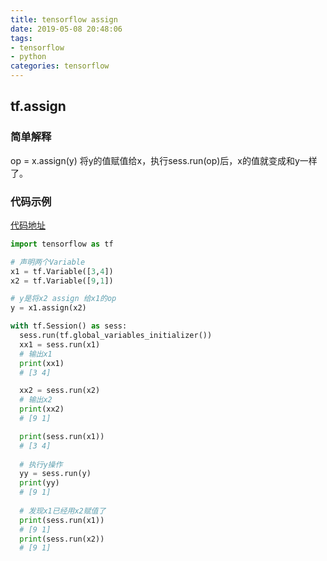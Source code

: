 ```yaml
---
title: tensorflow assign
date: 2019-05-08 20:48:06
tags:
- tensorflow
- python
categories: tensorflow
---
```


## tf.assign
### 简单解释
op = x.assign(y)
将y的值赋值给x，执行sess.run(op)后，x的值就变成和y一样了。

### 代码示例
[代码地址](https://github.com/mxxhcm/code/blob/master/tf/some_ops/tf_assign.py)

``` python
import tensorflow as tf

# 声明两个Variable
x1 = tf.Variable([3,4])
x2 = tf.Variable([9,1])

# y是将x2 assign 给x1的op
y = x1.assign(x2)

with tf.Session() as sess:
  sess.run(tf.global_variables_initializer())
  xx1 = sess.run(x1)
  # 输出x1
  print(xx1)
  # [3 4]

  xx2 = sess.run(x2)
  # 输出x2
  print(xx2)
  # [9 1]

  print(sess.run(x1))
  # [3 4]
  
  # 执行y操作
  yy = sess.run(y)
  print(yy)
  # [9 1]
  
  # 发现x1已经用x2赋值了
  print(sess.run(x1))
  # [9 1]
  print(sess.run(x2))
  # [9 1]
```


